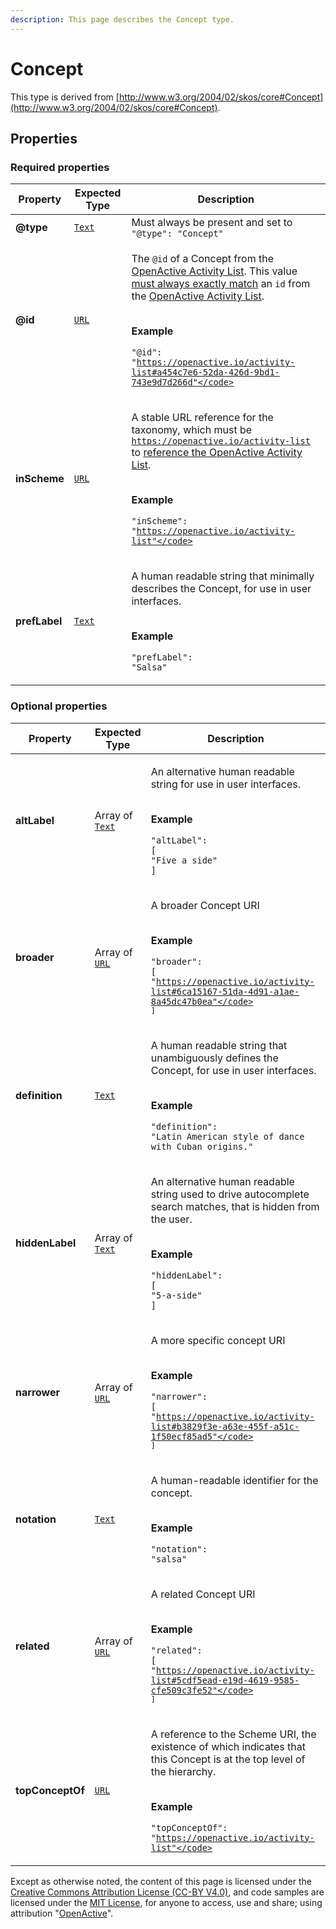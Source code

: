 ```yaml
---
description: This page describes the Concept type.
---
```


# Concept

This type is derived from [http://www.w3.org/2004/02/skos/core#Concept](http://www.w3.org/2004/02/skos/core#Concept).

## **Properties**

### **Required properties**

| Property      | Expected Type                     | Description                                                                                                                                                                                                                                                                                                                                                                                                                                                                                                               |
| ------------- | --------------------------------- | ------------------------------------------------------------------------------------------------------------------------------------------------------------------------------------------------------------------------------------------------------------------------------------------------------------------------------------------------------------------------------------------------------------------------------------------------------------------------------------------------------------------------- |
| **@type**     | [`Text`](https://schema.org/Text) | Must always be present and set to `"@type": "Concept"`                                                                                                                                                                                                                                                                                                                                                                                                                                                                    |
| **@id**       | [`URL`](https://schema.org/URL)   | <p>The <code>@id</code> of a Concept from the <a href="https://github.com/openactive/activity-list">OpenActive Activity List</a>. This value <a href="https://developer.openactive.io/publishing-data/activity-list-references">must always exactly match</a> an <code>id</code> from the <a href="https://github.com/openactive/activity-list">OpenActive Activity List</a>.</p><p><br><strong>Example</strong></p><p><code>"@id": "https://openactive.io/activity-list#a454c7e6-52da-426d-9bd1-743e9d7d266d"</code></p> |
| **inScheme**  | [`URL`](https://schema.org/URL)   | <p>A stable URL reference for the taxonomy, which must be <code>https://openactive.io/activity-list</code> to <a href="https://developer.openactive.io/publishing-data/activity-list-references">reference the OpenActive Activity List</a>.</p><p><br><strong>Example</strong></p><p><code>"inScheme": "https://openactive.io/activity-list"</code></p>                                                                                                                                                                  |
| **prefLabel** | [`Text`](https://schema.org/Text) | <p>A human readable string that minimally describes the Concept, for use in user interfaces.</p><p><br><strong>Example</strong></p><p><code>"prefLabel": "Salsa"</code></p>                                                                                                                                                                                                                                                                                                                                               |

### **Optional properties**

| Property         | Expected Type                              | Description                                                                                                                                                                                                                                |
| ---------------- | ------------------------------------------ | ------------------------------------------------------------------------------------------------------------------------------------------------------------------------------------------------------------------------------------------ |
| **altLabel**     | Array of [`Text`](https://schema.org/Text) | <p>An alternative human readable string for use in user interfaces.</p><p><br><strong>Example</strong></p><p><code>"altLabel": [</code><br>  <code>"Five a side"</code><br><code>]</code></p>                                              |
| **broader**      | Array of [`URL`](https://schema.org/URL)   | <p>A broader Concept URI</p><p><br><strong>Example</strong></p><p><code>"broader": [</code><br>  <code>"https://openactive.io/activity-list#6ca15167-51da-4d91-a1ae-8a45dc47b0ea"</code><br><code>]</code></p>                             |
| **definition**   | [`Text`](https://schema.org/Text)          | <p>A human readable string that unambiguously defines the Concept, for use in user interfaces.</p><p><br><strong>Example</strong></p><p><code>"definition": "Latin American style of dance with Cuban origins."</code></p>                 |
| **hiddenLabel**  | Array of [`Text`](https://schema.org/Text) | <p>An alternative human readable string used to drive autocomplete search matches, that is hidden from the user.</p><p><br><strong>Example</strong></p><p><code>"hiddenLabel": [</code><br>  <code>"5-a-side"</code><br><code>]</code></p> |
| **narrower**     | Array of [`URL`](https://schema.org/URL)   | <p>A more specific concept URI</p><p><br><strong>Example</strong></p><p><code>"narrower": [</code><br>  <code>"https://openactive.io/activity-list#b3829f3e-a63e-455f-a51c-1f50ecf85ad5"</code><br><code>]</code></p>                      |
| **notation**     | [`Text`](https://schema.org/Text)          | <p>A human-readable identifier for the concept.</p><p><br><strong>Example</strong></p><p><code>"notation": "salsa"</code></p>                                                                                                              |
| **related**      | Array of [`URL`](https://schema.org/URL)   | <p>A related Concept URI</p><p><br><strong>Example</strong></p><p><code>"related": [</code><br>  <code>"https://openactive.io/activity-list#5cdf5ead-e19d-4619-9585-cfe509c3fe52"</code><br><code>]</code></p>                             |
| **topConceptOf** | [`URL`](https://schema.org/URL)            | <p>A reference to the Scheme URI, the existence of which indicates that this Concept is at the top level of the hierarchy.</p><p><br><strong>Example</strong></p><p><code>"topConceptOf": "https://openactive.io/activity-list"</code></p> |

Except as otherwise noted, the content of this page is licensed under the [Creative Commons Attribution License (CC-BY V4.0)](https://creativecommons.org/licenses/by/4.0/), and code samples are licensed under the [MIT License](https://opensource.org/licenses/MIT), for anyone to access, use and share; using attribution "[OpenActive](https://www.openactive.io/)".

